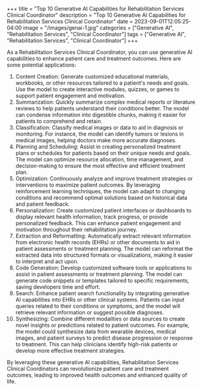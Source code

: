 +++
title = "Top 10 Generative AI Capabilities for Rehabilitation Services Clinical Coordinator"
description = "Top 10 Generative AI Capabilities for Rehabilitation Services Clinical Coordinator"
date = 2023-09-01T12:05:25-04:00
image = "/images/genai-1.jpg"
categories = ["Generative AI", "Rehabilitation Services", "Clinical Coordinator"]
tags = ["Generative AI", "Rehabilitation Services", "Clinical Coordinator"]
+++

As a Rehabilitation Services Clinical Coordinator, you can use generative AI capabilities to enhance patient care and treatment outcomes. Here are some potential applications:

1. Content Creation: Generate customized educational materials, workbooks, or other resources tailored to a patient's needs and goals. Use the model to create interactive modules, quizzes, or games to support patient engagement and motivation.
2. Summarization: Quickly summarize complex medical reports or literature reviews to help patients understand their conditions better. The model can condense information into digestible chunks, making it easier for patients to comprehend and retain.
3. Classification: Classify medical images or data to aid in diagnosis or monitoring. For instance, the model can identify tumors or lesions in medical images, helping doctors make more accurate diagnoses.
4. Planning and Scheduling: Assist in creating personalized treatment plans or schedules for patients based on their unique needs and goals. The model can optimize resource allocation, time management, and decision-making to ensure the most effective and efficient treatment plan.
5. Optimization: Continuously analyze and improve treatment strategies or interventions to maximize patient outcomes. By leveraging reinforcement learning techniques, the model can adapt to changing conditions and recommend optimal solutions based on historical data and patient feedback.
6. Personalization: Create customized patient interfaces or dashboards to display relevant health information, track progress, or provide personalized feedback. This can enhance patient engagement and motivation throughout their rehabilitation journey.
7. Extraction and Reformatting: Automatically extract relevant information from electronic health records (EHRs) or other documents to aid in patient assessments or treatment planning. The model can reformat the extracted data into structured formats or visualizations, making it easier to interpret and act upon.
8. Code Generation: Develop customized software tools or applications to assist in patient assessments or treatment planning. The model can generate code snippets or templates tailored to specific requirements, saving developers time and effort.
9. Search: Enhance patient search functionality by integrating generative AI capabilities into EHRs or other clinical systems. Patients can input queries related to their conditions or symptoms, and the model will retrieve relevant information or suggest possible diagnoses.
10. Synthesizing: Combine different modalities or data sources to create novel insights or predictions related to patient outcomes. For example, the model could synthesize data from wearable devices, medical images, and patient surveys to predict disease progression or response to treatment. This can help clinicians identify high-risk patients or develop more effective treatment strategies.

By leveraging these generative AI capabilities, Rehabilitation Services Clinical Coordinators can revolutionize patient care and treatment outcomes, leading to improved health outcomes and enhanced quality of life.